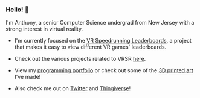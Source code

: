 ### Hello! 👋

I'm Anthony, a senior Computer Science undergrad from New Jersey with a strong interest in virtual reality.

- I'm currently focused on the [VR Speedrunning Leaderboards], a project that makes it easy to view different VR games' leaderboards.
- Check out the various projects related to VRSR [here].


- View my [programming portfolio] or check out some of the [3D printed art] I've made!
- Also check me out on [Twitter] and [Thingiverse]!

[programming portfolio]: https://bigft.io/portfolio
[3D printed art]: https://bigft.io/art
[Twitter]: https://twitter.com/bigfoootttt
[Thingiverse]: https://www.thingiverse.com/bigfoott
[VR Speedrunning Leaderboards]: https://bigft.io/vrsr
[here]: https://github.com/VRSpeedruns
